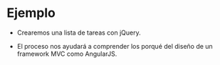 # Ejemplo

- Crearemos una lista de tareas con jQuery.

- El proceso nos ayudará a comprender los porqué del diseño de un framework MVC como AngularJS.
